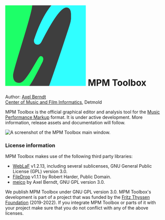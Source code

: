 # ![](https://github.com/axelberndt/MPM-Toolbox/blob/master/src/resources/icons/icon5-1.png) MPM Toolbox

Author: [Axel Berndt](https://github.com/axelberndt) <br>
[Center of Music and Film Informatics](http://www.cemfi.de/), Detmold

MPM Toolbox is the official graphical editor and analysis tool for the [Music Performance Markup](https://github.com/axelberndt/MPM) format. It is under active development. More information, release assets and documentation will follow.

![A screenshot of the MPM Toolbox main window.](https://github.com/axelberndt/MPM-Toolbox/blob/master/figures/screenshot01.png)

### License information

MPM Toolbox makes use of the following third party libraries:
- [WebLaF](https://github.com/mgarin/weblaf) v1.2.13, including several sublicenses, GNU General Public License (GPL) version 3.0.
- [FileDrop](http://kim25.wwwdns.kim.uni-konstanz.de/vanted/javadoc/net/iharder/dnd/FileDrop.html) v1.1.1 by Robert Harder, Public Domain.
- [meico](https://github.com/cemfi/meico) by Axel Berndt, GNU GPL version 3.0.

We publish MPM Toolbox under GNU GPL version 3.0. MPM Toolbox's development is part of a project that was funded by the [Fritz Thyssen Foundation](https://www.fritz-thyssen-stiftung.de/en/) (2019-2022). If you integrate MPM Toolbox or parts of it with your project make sure that you do not conflict with any of the above licenses.
